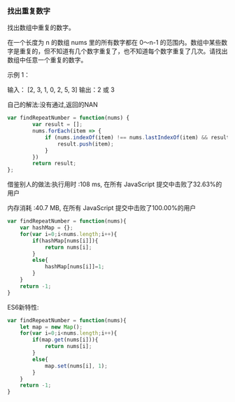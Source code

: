 ### 找出重复数字

找出数组中重复的数字。


在一个长度为 n 的数组 nums 里的所有数字都在 0～n-1 的范围内。数组中某些数字是重复的，但不知道有几个数字重复了，也不知道每个数字重复了几次。请找出数组中任意一个重复的数字。

示例 1：

输入：
[2, 3, 1, 0, 2, 5, 3]
输出：2 或 3 

自己的解法:没有通过,返回的NAN

```js
var findRepeatNumber = function(nums) {
        var result = [];
        nums.forEach(item => {
            if (nums.indexOf(item) !== nums.lastIndexOf(item) && result.indexOf(item) == -1) {
                result.push(item);
            }
        })
        return result;
};
```

借鉴别人的做法:执行用时 :108 ms, 在所有 JavaScript 提交中击败了32.63%的用户

内存消耗 :40.7 MB, 在所有 JavaScript 提交中击败了100.00%的用户

```js
var findRepeatNumber = function(nums){
    var hashMap = {};
    for(var i=0;i<nums.length;i++){
        if(hashMap[nums[i]]){
            return nums[i];
        }
        else{
            hashMap[nums[i]]=1;
        }
    }
    return -1;
}
```

ES6新特性:

```js
var findRepeatNumber = function(nums){
    let map = new Map();
    for(var i=0;i<nums.length;i++){
        if(map.get(nums[i])){
            return nums[i];
        }
        else{
            map.set(nums[i], 1);
        }
    }
    return -1;
}
```

### 